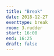 ```yaml
---
title: "Break"
date: 2018-12-27
eventtype: break
room: 3.rudder
start: 16:00
end: 16:25
draft: false
---
```

